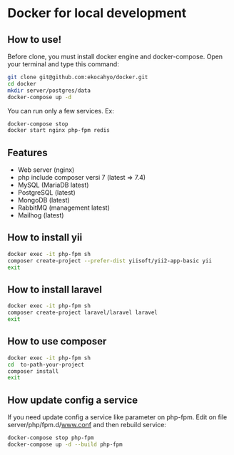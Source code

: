 # Docker for local development
## How to use!
Before clone, you must install docker engine and docker-compose. Open your terminal and type this command:
```sh
git clone git@github.com:ekocahyo/docker.git
cd docker
mkdir server/postgres/data
docker-compose up -d
```

You can run only a few services. Ex:
```sh
docker-compose stop
docker start nginx php-fpm redis
```

## Features

- Web server (nginx)
- php include composer versi 7 (latest => 7.4)
- MySQL (MariaDB latest)
- PostgreSQL (latest)
- MongoDB (latest)
- RabbitMQ (management latest)
- Mailhog (latest)

## How to install yii
```sh
docker exec -it php-fpm sh
composer create-project --prefer-dist yiisoft/yii2-app-basic yii
exit
```

## How to install laravel
```sh
docker exec -it php-fpm sh
composer create-project laravel/laravel laravel
exit
```

## How to use composer
```sh
docker exec -it php-fpm sh
cd  to-path-your-project
composer install
exit
```

## How update config a service
If you need update config a service like parameter on php-fpm. Edit on file server/php/fpm.d/www.conf and then rebuild service:
```sh
docker-compose stop php-fpm
docker-compose up -d --build php-fpm
```